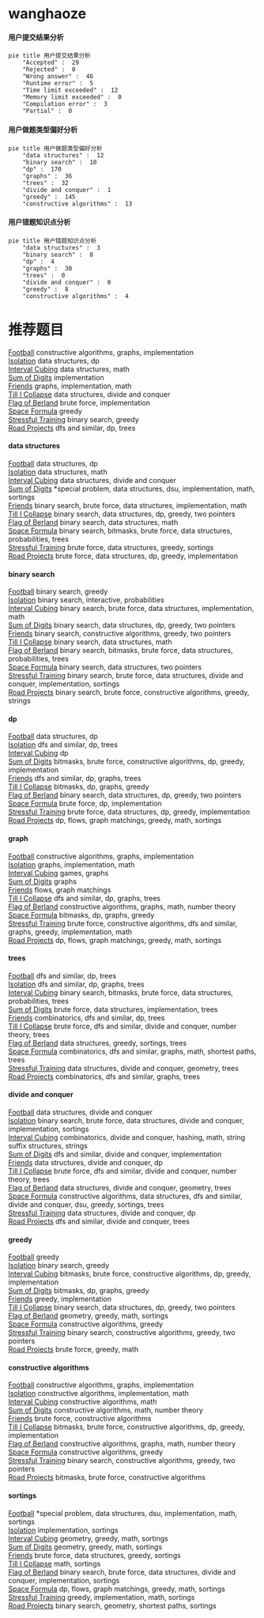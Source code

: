 # wanghaoze
<!-- tabs:start -->
#### **用户提交结果分析**

```mermaid
pie title 用户提交结果分析
    "Accepted" :  29
    "Rejected" :  0
    "Wrong answer" :  46
    "Runtime error" :  5
    "Time limit exceeded" :  12
    "Memory limit exceeded" :  0
    "Compilation error" :  3
    "Partial" :  0
```
#### **用户做题类型偏好分析**

```mermaid
pie title 用户做题类型偏好分析
    "data structures" :  12
    "binary search" :  10
    "dp" :  170
    "graphs" :  36
    "trees" :  32
    "divide and conquer" :  1
    "greedy" :  145
    "constructive algorithms" :  13
```
#### **用户错题知识点分析**

```mermaid
pie title 用户错题知识点分析
    "data structures" :  3
    "binary search" :  8
    "dp" :  4
    "graphs" :  30
    "trees" :  0
    "divide and conquer" :  0
    "greedy" :  8
    "constructive algorithms" :  4
```
<!-- tabs:end -->
# 推荐题目
[Football](http://codeforces.com/problemset/problem/417/C)		constructive algorithms,
                        graphs,
                        implementation		  
[Isolation](http://codeforces.com/problemset/problem/1129/D)		data structures,
                        dp		  
[Interval Cubing](http://codeforces.com/problemset/problem/311/D)		data structures,
                        math		  
[Sum of Digits](http://codeforces.com/problemset/problem/102/B)		implementation		  
[Friends](http://codeforces.com/problemset/problem/94/B)		graphs,
                        implementation,
                        math		  
[Till I Collapse](http://codeforces.com/problemset/problem/786/C)		data structures,
                        divide and conquer		  
[Flag of Berland](http://codeforces.com/problemset/problem/837/B)		brute force,
                        implementation		  
[Space Formula](http://codeforces.com/problemset/problem/1046/C)		greedy		  
[Stressful Training](http://codeforces.com/problemset/problem/1132/D)		binary search,
                        greedy		  
[Road Projects](http://codeforces.com/problemset/problem/1016/F)		dfs and similar,
                        dp,
                        trees		  
<!-- tabs:start -->
#### **data structures**
[Football](http://codeforces.com/problemset/problem/1129/D)		data structures,
                        dp		  
[Isolation](http://codeforces.com/problemset/problem/311/D)		data structures,
                        math		  
[Interval Cubing](http://codeforces.com/problemset/problem/786/C)		data structures,
                        divide and conquer		  
[Sum of Digits](http://codeforces.com/problemset/problem/1402/A)		*special problem,
                        data structures,
                        dsu,
                        implementation,
                        math,
                        sortings		  
[Friends](http://codeforces.com/problemset/problem/776/C)		binary search,
                        brute force,
                        data structures,
                        implementation,
                        math		  
[Till I Collapse](http://codeforces.com/problemset/problem/1492/C)		binary search,
                        data structures,
                        dp,
                        greedy,
                        two pointers		  
[Flag of Berland](http://codeforces.com/problemset/problem/1490/G)		binary search,
                        data structures,
                        math		  
[Space Formula](http://codeforces.com/problemset/problem/1479/D)		binary search,
                        bitmasks,
                        brute force,
                        data structures,
                        probabilities,
                        trees		  
[Stressful Training](http://codeforces.com/problemset/problem/1497/A)		brute force,
                        data structures,
                        greedy,
                        sortings		  
[Road Projects](http://codeforces.com/problemset/problem/1491/C)		brute force,
                        data structures,
                        dp,
                        greedy,
                        implementation		  
#### **binary search**
[Football](http://codeforces.com/problemset/problem/1132/D)		binary search,
                        greedy		  
[Isolation](http://codeforces.com/problemset/problem/1039/B)		binary search,
                        interactive,
                        probabilities		  
[Interval Cubing](http://codeforces.com/problemset/problem/776/C)		binary search,
                        brute force,
                        data structures,
                        implementation,
                        math		  
[Sum of Digits](http://codeforces.com/problemset/problem/1492/C)		binary search,
                        data structures,
                        dp,
                        greedy,
                        two pointers		  
[Friends](http://codeforces.com/problemset/problem/1463/D)		binary search,
                        constructive algorithms,
                        greedy,
                        two pointers		  
[Till I Collapse](http://codeforces.com/problemset/problem/1490/G)		binary search,
                        data structures,
                        math		  
[Flag of Berland](http://codeforces.com/problemset/problem/1479/D)		binary search,
                        bitmasks,
                        brute force,
                        data structures,
                        probabilities,
                        trees		  
[Space Formula](http://codeforces.com/problemset/problem/1436/E)		binary search,
                        data structures,
                        two pointers		  
[Stressful Training](http://codeforces.com/problemset/problem/1461/D)		binary search,
                        brute force,
                        data structures,
                        divide and conquer,
                        implementation,
                        sortings		  
[Road Projects](http://codeforces.com/problemset/problem/1493/C)		binary search,
                        brute force,
                        constructive algorithms,
                        greedy,
                        strings		  
#### **dp**
[Football](http://codeforces.com/problemset/problem/1129/D)		data structures,
                        dp		  
[Isolation](http://codeforces.com/problemset/problem/1016/F)		dfs and similar,
                        dp,
                        trees		  
[Interval Cubing](https://codeforces.com/contest/1261/problem/D1)		dp		  
[Sum of Digits](http://codeforces.com/problemset/problem/1391/D)		bitmasks,
                        brute force,
                        constructive algorithms,
                        dp,
                        greedy,
                        implementation		  
[Friends](http://codeforces.com/problemset/problem/700/B)		dfs and similar,
                        dp,
                        graphs,
                        trees		  
[Till I Collapse](https://codeforces.com/contest/1341/problem/D)		bitmasks,
                        dp,
                        graphs,
                        greedy		  
[Flag of Berland](http://codeforces.com/problemset/problem/1492/C)		binary search,
                        data structures,
                        dp,
                        greedy,
                        two pointers		  
[Space Formula](https://codeforces.com/contest/1457/problem/C)		brute force,
                        dp,
                        implementation		  
[Stressful Training](http://codeforces.com/problemset/problem/1491/C)		brute force,
                        data structures,
                        dp,
                        greedy,
                        implementation		  
[Road Projects](http://codeforces.com/problemset/problem/1437/C)		dp,
                        flows,
                        graph matchings,
                        greedy,
                        math,
                        sortings		  
#### **graph**
[Football](http://codeforces.com/problemset/problem/417/C)		constructive algorithms,
                        graphs,
                        implementation		  
[Isolation](http://codeforces.com/problemset/problem/94/B)		graphs,
                        implementation,
                        math		  
[Interval Cubing](http://codeforces.com/problemset/problem/1149/E)		games,
                        graphs		  
[Sum of Digits](http://codeforces.com/problemset/problem/350/B)		graphs		  
[Friends](http://codeforces.com/problemset/problem/103/E)		flows,
                        graph matchings		  
[Till I Collapse](http://codeforces.com/problemset/problem/700/B)		dfs and similar,
                        dp,
                        graphs,
                        trees		  
[Flag of Berland](http://codeforces.com/problemset/problem/1485/D)		constructive algorithms,
                        graphs,
                        math,
                        number theory		  
[Space Formula](https://codeforces.com/contest/1341/problem/D)		bitmasks,
                        dp,
                        graphs,
                        greedy		  
[Stressful Training](http://codeforces.com/problemset/problem/1487/C)		brute force,
                        constructive algorithms,
                        dfs and similar,
                        graphs,
                        greedy,
                        implementation,
                        math		  
[Road Projects](http://codeforces.com/problemset/problem/1437/C)		dp,
                        flows,
                        graph matchings,
                        greedy,
                        math,
                        sortings		  
#### **trees**
[Football](http://codeforces.com/problemset/problem/1016/F)		dfs and similar,
                        dp,
                        trees		  
[Isolation](http://codeforces.com/problemset/problem/700/B)		dfs and similar,
                        dp,
                        graphs,
                        trees		  
[Interval Cubing](http://codeforces.com/problemset/problem/1479/D)		binary search,
                        bitmasks,
                        brute force,
                        data structures,
                        probabilities,
                        trees		  
[Sum of Digits](http://codeforces.com/problemset/problem/1511/C)		brute force,
                        data structures,
                        implementation,
                        trees		  
[Friends](http://codeforces.com/problemset/problem/1499/F)		combinatorics,
                        dfs and similar,
                        dp,
                        trees		  
[Till I Collapse](http://codeforces.com/problemset/problem/1491/E)		brute force,
                        dfs and similar,
                        divide and conquer,
                        number theory,
                        trees		  
[Flag of Berland](http://codeforces.com/problemset/problem/1466/D)		data structures,
                        greedy,
                        sortings,
                        trees		  
[Space Formula](http://codeforces.com/problemset/problem/1495/D)		combinatorics,
                        dfs and similar,
                        graphs,
                        math,
                        shortest paths,
                        trees		  
[Stressful Training](http://codeforces.com/problemset/problem/1303/G)		data structures,
                        divide and conquer,
                        geometry,
                        trees		  
[Road Projects](http://codeforces.com/problemset/problem/1454/E)		combinatorics,
                        dfs and similar,
                        graphs,
                        trees		  
#### **divide and conquer**
[Football](http://codeforces.com/problemset/problem/786/C)		data structures,
                        divide and conquer		  
[Isolation](http://codeforces.com/problemset/problem/1461/D)		binary search,
                        brute force,
                        data structures,
                        divide and conquer,
                        implementation,
                        sortings		  
[Interval Cubing](http://codeforces.com/problemset/problem/1466/G)		combinatorics,
                        divide and conquer,
                        hashing,
                        math,
                        string suffix structures,
                        strings		  
[Sum of Digits](http://codeforces.com/problemset/problem/1490/D)		dfs and similar,
                        divide and conquer,
                        implementation		  
[Friends](https://codeforces.com/contest/1483/problem/C)		data structures,
                        divide and conquer,
                        dp		  
[Till I Collapse](http://codeforces.com/problemset/problem/1491/E)		brute force,
                        dfs and similar,
                        divide and conquer,
                        number theory,
                        trees		  
[Flag of Berland](http://codeforces.com/problemset/problem/1303/G)		data structures,
                        divide and conquer,
                        geometry,
                        trees		  
[Space Formula](http://codeforces.com/problemset/problem/1494/D)		constructive algorithms,
                        data structures,
                        dfs and similar,
                        divide and conquer,
                        dsu,
                        greedy,
                        sortings,
                        trees		  
[Stressful Training](http://codeforces.com/problemset/problem/1482/E)		data structures,
                        divide and conquer,
                        dp		  
[Road Projects](http://codeforces.com/problemset/problem/566/C)		dfs and similar,
                        divide and conquer,
                        trees		  
#### **greedy**
[Football](http://codeforces.com/problemset/problem/1046/C)		greedy		  
[Isolation](http://codeforces.com/problemset/problem/1132/D)		binary search,
                        greedy		  
[Interval Cubing](http://codeforces.com/problemset/problem/1391/D)		bitmasks,
                        brute force,
                        constructive algorithms,
                        dp,
                        greedy,
                        implementation		  
[Sum of Digits](https://codeforces.com/contest/1341/problem/D)		bitmasks,
                        dp,
                        graphs,
                        greedy		  
[Friends](http://codeforces.com/problemset/problem/1131/B)		greedy,
                        implementation		  
[Till I Collapse](http://codeforces.com/problemset/problem/1492/C)		binary search,
                        data structures,
                        dp,
                        greedy,
                        two pointers		  
[Flag of Berland](https://codeforces.com/contest/1496/problem/C)		geometry,
                        greedy,
                        math,
                        sortings		  
[Space Formula](http://codeforces.com/problemset/problem/1493/A)		constructive algorithms,
                        greedy		  
[Stressful Training](http://codeforces.com/problemset/problem/1463/D)		binary search,
                        constructive algorithms,
                        greedy,
                        two pointers		  
[Road Projects](http://codeforces.com/problemset/problem/1462/C)		brute force,
                        greedy,
                        math		  
#### **constructive algorithms**
[Football](http://codeforces.com/problemset/problem/417/C)		constructive algorithms,
                        graphs,
                        implementation		  
[Isolation](http://codeforces.com/problemset/problem/282/C)		constructive algorithms,
                        implementation,
                        math		  
[Interval Cubing](http://codeforces.com/problemset/problem/894/C)		constructive algorithms,
                        math		  
[Sum of Digits](http://codeforces.com/problemset/problem/1370/B)		constructive algorithms,
                        math,
                        number theory		  
[Friends](http://codeforces.com/problemset/problem/42/C)		brute force,
                        constructive algorithms		  
[Till I Collapse](http://codeforces.com/problemset/problem/1391/D)		bitmasks,
                        brute force,
                        constructive algorithms,
                        dp,
                        greedy,
                        implementation		  
[Flag of Berland](http://codeforces.com/problemset/problem/1485/D)		constructive algorithms,
                        graphs,
                        math,
                        number theory		  
[Space Formula](http://codeforces.com/problemset/problem/1493/A)		constructive algorithms,
                        greedy		  
[Stressful Training](http://codeforces.com/problemset/problem/1463/D)		binary search,
                        constructive algorithms,
                        greedy,
                        two pointers		  
[Road Projects](https://codeforces.com/contest/1456/problem/B)		bitmasks,
                        brute force,
                        constructive algorithms		  
#### **sortings**
[Football](http://codeforces.com/problemset/problem/1402/A)		*special problem,
                        data structures,
                        dsu,
                        implementation,
                        math,
                        sortings		  
[Isolation](http://codeforces.com/problemset/problem/811/B)		implementation,
                        sortings		  
[Interval Cubing](https://codeforces.com/contest/1496/problem/C)		geometry,
                        greedy,
                        math,
                        sortings		  
[Sum of Digits](http://codeforces.com/problemset/problem/1495/A)		geometry,
                        greedy,
                        math,
                        sortings		  
[Friends](http://codeforces.com/problemset/problem/1497/A)		brute force,
                        data structures,
                        greedy,
                        sortings		  
[Till I Collapse](http://codeforces.com/problemset/problem/1427/A)		math,
                        sortings		  
[Flag of Berland](http://codeforces.com/problemset/problem/1461/D)		binary search,
                        brute force,
                        data structures,
                        divide and conquer,
                        implementation,
                        sortings		  
[Space Formula](http://codeforces.com/problemset/problem/1437/C)		dp,
                        flows,
                        graph matchings,
                        greedy,
                        math,
                        sortings		  
[Stressful Training](http://codeforces.com/problemset/problem/1473/A)		greedy,
                        implementation,
                        math,
                        sortings		  
[Road Projects](http://codeforces.com/problemset/problem/1486/B)		binary search,
                        geometry,
                        shortest paths,
                        sortings		  
<!-- tabs:end -->
